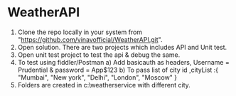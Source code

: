 # WeatherAPI

1) Clone the repo locally in your system from "https://github.com/vinavofficial/WeatherAPI.git".
2) Open solution. There are two projects which includes API and Unit test.
3) Open unit test project to test the api & debug the same.
4) To test using fiddler/Postman
   a) Add basicauth as headers, Username = Prudential & password = App$123
   b) To pass list of city id ,cityList :{ "Mumbai", "New york", "Delhi", "London", "Moscow" }
5) Folders are created in c:\weatherservice with different city.
